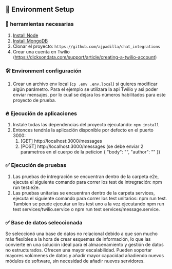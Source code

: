 
## 🚀 Environment Setup

### 🐳 herramientas necesarias

1. [Install Node](https://kinsta.com/es/blog/como-instalar-node-js/)
2. [Install MongoDB](https://www.mongodb.com/docs/manual/tutorial/install-mongodb-on-ubuntu/#additional-information)
3. Clonar el proyecto: `https://github.com/ajpadilla/chat_integrations`
4. Crear una cuenta en Twilio (https://dicksondata.com/support/article/creating-a-twilio-account)

### 🛠️ Environment configuración

1. Crear un archivo env local (`cp .env .env.local`) si quieres modificar algún parámetro.
Para el ejemplo se utilizara la api Twilio y asi poder enviar mensajes, por lo cual se dejara los números habilitados para este proyecto de prueba.


### 🔥 Ejecución de aplicaciones

1. Instale todas las dependencias del proyecto ejecutando: `npm install`
2. Entonces tendrás la aplicación disponible por defecto en el puerto 3000:
    1. [GET] http://localhost:3000/messages
    2.   [POST] http://localhost:3000/messages (se debe enviar 2 parametros en el cuerpo de la peticion {
         "body": "",
         "author": ""
         })

### ✅ Ejecución de pruebas
1. Las pruebas de intregración se encuentran dentro de la carpeta e2e, ejecuta el siguiente comando para correr los test de intregración: npm run test:e2e.
2. Las pruebas unitarias se encuentran dentro de la carpeta services, ejecuta el siguiente comando para correr los test unitarios: npm run test. Tambien se peude ejecutar un los test uno a la vez ejecutando npm run test services/twilio.service o npm run test services/message.service.


### ✅ Base de datos seleccionada
Se seleccionó una base de datos no relacional debido a que son mucho más flexibles a la hora de crear esquemas de información, lo que las convierte en una solución ideal para el almacenamiento y gestión de datos no estructurados. Ofrecen una mayor escalabilidad. Pueden soportar mayores volúmenes de datos y añadir mayor capacidad añadiendo nuevos módulos de software, sin necesidad de añadir nuevos servidores.